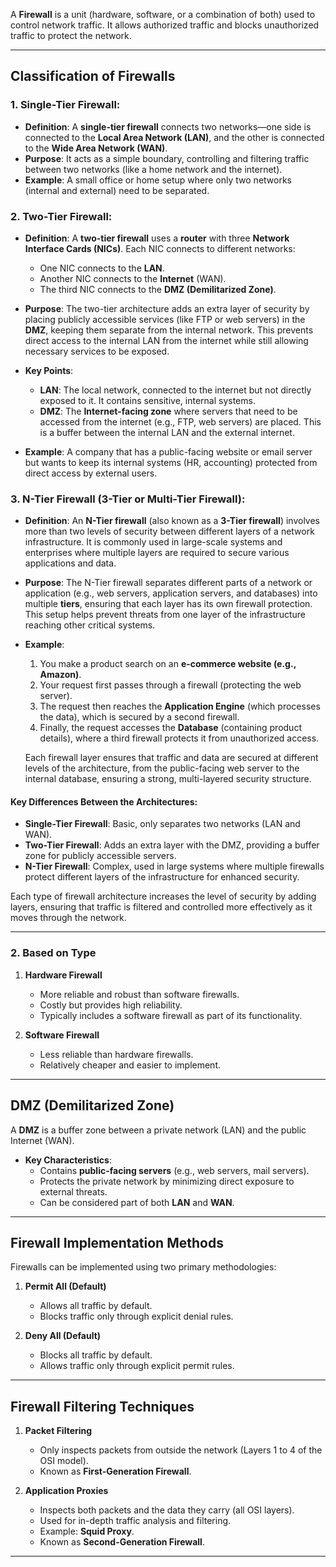 A **Firewall** is a unit (hardware, software, or a combination of both) used to control network traffic. It allows authorized traffic and blocks unauthorized traffic to protect the network.

---

## **Classification of Firewalls**

### 1. **Single-Tier Firewall:**

- **Definition**: A **single-tier firewall** connects two networks—one side is connected to the **Local Area Network (LAN)**, and the other is connected to the **Wide Area Network (WAN)**.
- **Purpose**: It acts as a simple boundary, controlling and filtering traffic between two networks (like a home network and the internet).
- **Example**: A small office or home setup where only two networks (internal and external) need to be separated.

### 2. **Two-Tier Firewall:**

- **Definition**: A **two-tier firewall** uses a **router** with three **Network Interface Cards (NICs)**. Each NIC connects to different networks:
    
    - One NIC connects to the **LAN**.
    - Another NIC connects to the **Internet** (WAN).
    - The third NIC connects to the **DMZ (Demilitarized Zone)**.
- **Purpose**: The two-tier architecture adds an extra layer of security by placing publicly accessible services (like FTP or web servers) in the **DMZ**, keeping them separate from the internal network. This prevents direct access to the internal LAN from the internet while still allowing necessary services to be exposed.
    
- **Key Points**:
    
    - **LAN**: The local network, connected to the internet but not directly exposed to it. It contains sensitive, internal systems.
    - **DMZ**: The **Internet-facing zone** where servers that need to be accessed from the internet (e.g., FTP, web servers) are placed. This is a buffer between the internal LAN and the external internet.
- **Example**: A company that has a public-facing website or email server but wants to keep its internal systems (HR, accounting) protected from direct access by external users.
    

### 3. **N-Tier Firewall (3-Tier or Multi-Tier Firewall):**

- **Definition**: An **N-Tier firewall** (also known as a **3-Tier firewall**) involves more than two levels of security between different layers of a network infrastructure. It is commonly used in large-scale systems and enterprises where multiple layers are required to secure various applications and data.
    
- **Purpose**: The N-Tier firewall separates different parts of a network or application (e.g., web servers, application servers, and databases) into multiple **tiers**, ensuring that each layer has its own firewall protection. This setup helps prevent threats from one layer of the infrastructure reaching other critical systems.
    
- **Example**:
    
    1. You make a product search on an **e-commerce website (e.g., Amazon)**.
    2. Your request first passes through a firewall (protecting the web server).
    3. The request then reaches the **Application Engine** (which processes the data), which is secured by a second firewall.
    4. Finally, the request accesses the **Database** (containing product details), where a third firewall protects it from unauthorized access.
    
    Each firewall layer ensures that traffic and data are secured at different levels of the architecture, from the public-facing web server to the internal database, ensuring a strong, multi-layered security structure.

#### **Key Differences Between the Architectures:**

- **Single-Tier Firewall**: Basic, only separates two networks (LAN and WAN).
- **Two-Tier Firewall**: Adds an extra layer with the DMZ, providing a buffer zone for publicly accessible servers.
- **N-Tier Firewall**: Complex, used in large systems where multiple firewalls protect different layers of the infrastructure for enhanced security.

Each type of firewall architecture increases the level of security by adding layers, ensuring that traffic is filtered and controlled more effectively as it moves through the network.

---

### **2. Based on Type**

1. **Hardware Firewall**
    
    - More reliable and robust than software firewalls.
    - Costly but provides high reliability.
    - Typically includes a software firewall as part of its functionality.
2. **Software Firewall**
    
    - Less reliable than hardware firewalls.
    - Relatively cheaper and easier to implement.

---

## **DMZ (Demilitarized Zone)**

A **DMZ** is a buffer zone between a private network (LAN) and the public Internet (WAN).

- **Key Characteristics**:
    - Contains **public-facing servers** (e.g., web servers, mail servers).
    - Protects the private network by minimizing direct exposure to external threats.
    - Can be considered part of both **LAN** and **WAN**.

---

## **Firewall Implementation Methods**

Firewalls can be implemented using two primary methodologies:

1. **Permit All (Default)**
    
    - Allows all traffic by default.
    - Blocks traffic only through explicit denial rules.
2. **Deny All (Default)**
    
    - Blocks all traffic by default.
    - Allows traffic only through explicit permit rules.

---

## **Firewall Filtering Techniques**

1. **Packet Filtering**
    
    - Only inspects packets from outside the network (Layers 1 to 4 of the OSI model).
    - Known as **First-Generation Firewall**.
2. **Application Proxies**
    
    - Inspects both packets and the data they carry (all OSI layers).
    - Used for in-depth traffic analysis and filtering.
    - Example: **Squid Proxy**.
    - Known as **Second-Generation Firewall**.

---


